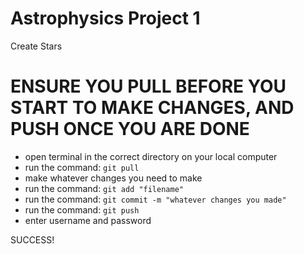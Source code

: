 ﻿# Astrophysics Project 1
Create Stars

# ENSURE YOU PULL BEFORE YOU START TO MAKE CHANGES, AND PUSH ONCE YOU ARE DONE

* open terminal in the correct directory on your local computer
* run the command: `git pull`
* make whatever changes you need to make
* run the command: `git add "filename"`
* run the command: `git commit -m "whatever changes you made"`
* run the command: `git push`
* enter username and password

SUCCESS!


